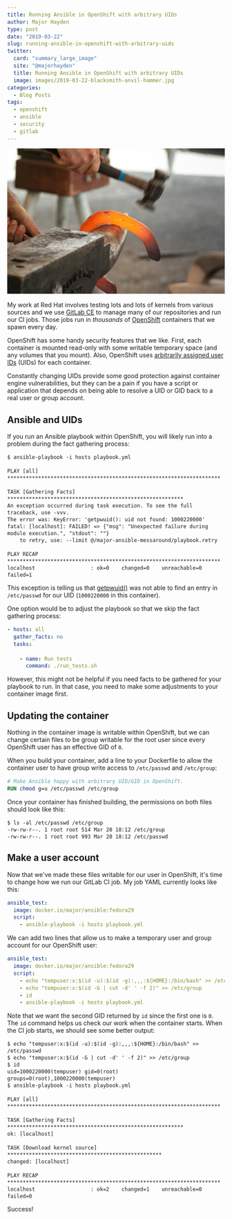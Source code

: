```yaml
---
title: Running Ansible in OpenShift with arbitrary UIDs
author: Major Hayden
type: post
date: "2019-03-22"
slug: running-ansible-in-openshift-with-arbitrary-uids
twitter:
  card: "summary_large_image"
  site: "@majorhayden"
  title: Running Ansible in OpenShift with arbitrary UIDs
  image: images/2019-03-22-blacksmith-anvil-hammer.jpg
categories:
  - Blog Posts
tags:
  - openshift
  - ansible
  - security
  - gitlab
---
```


![blacksmith_anvil_hammer]

My work at Red Hat involves testing lots and lots of kernels from various
sources and we use [GitLab CE] to manage many of our repositories and run our
CI jobs. Those jobs run in *thousands* of [OpenShift] containers that we
spawn every day.

OpenShift has some handy security features that we like. First, each
container is mounted read-only with some writable temporary space (and any
volumes that you mount). Also, OpenShift uses [arbitrarily assigned user IDs]
(UIDs) for each container.

Constantly changing UIDs provide some good protection against container
engine vulnerabilities, but they can be a pain if you have a script or
application that depends on being able to resolve a UID or GID back to a real
user or group account.

## Ansible and UIDs

If you run an Ansible playbook within OpenShift, you will likely run into a
problem during the fact gathering process:

```
$ ansible-playbook -i hosts playbook.yml

PLAY [all] *********************************************************************

TASK [Gathering Facts] *********************************************************
An exception occurred during task execution. To see the full traceback, use -vvv.
The error was: KeyError: 'getpwuid(): uid not found: 1000220000'
fatal: [localhost]: FAILED! => {"msg": "Unexpected failure during module execution.", "stdout": ""}
	to retry, use: --limit @/major-ansible-messaround/playbook.retry

PLAY RECAP *********************************************************************
localhost                  : ok=0    changed=0    unreachable=0    failed=1
```

This exception is telling us that [getpwuid()] was not able to find an entry
in `/etc/passwd` for our UID (`1000220000` in this container).

One option would be to adjust the playbook so that we skip the fact gathering
process:

```yaml
- hosts: all
  gather_facts: no
  tasks:

    - name: Run tests
      command: ./run_tests.sh
```

However, this might not be helpful if you need facts to be gathered for your
playbook to run. In that case, you need to make some adjustments to your
container image first.

## Updating the container

Nothing in the container image is writable within OpenShift, but we can change
certain files to be group writable for the root user since every OpenShift
user has an effective GID of `0`.

When you build your container, add a line to your Dockerfile to allow the
container user to have group write access to `/etc/passwd` and `/etc/group`:

```dockerfile
# Make Ansible happy with arbitrary UID/GID in OpenShift.
RUN chmod g=u /etc/passwd /etc/group
```

Once your container has finished building, the permissions on both files
should look like this:

```
$ ls -al /etc/passwd /etc/group
-rw-rw-r--. 1 root root 514 Mar 20 18:12 /etc/group
-rw-rw-r--. 1 root root 993 Mar 20 18:12 /etc/passwd
```

## Make a user account

Now that we've made these files writable for our user in OpenShift, it's time
to change how we run our GitLab CI job. My job YAML currently looks like this:

```yaml
ansible_test:
  image: docker.io/major/ansible:fedora29
  script:
    - ansible-playbook -i hosts playbook.yml
```

We can add two lines that allow us to make a temporary user and group account
for our OpenShift user:

```yaml
ansible_test:
  image: docker.io/major/ansible:fedora29
  script:
    - echo "tempuser:x:$(id -u):$(id -g):,,,:${HOME}:/bin/bash" >> /etc/passwd
    - echo "tempuser:x:$(id -G | cut -d' ' -f 2)" >> /etc/group
    - id
    - ansible-playbook -i hosts playbook.yml
```

Note that we want the second GID returned by `id` since the first one is `0`.
The `id` command helps us check our work when the container starts. When the
CI job starts, we should see some better output:

```
$ echo "tempuser:x:$(id -u):$(id -g):,,,:${HOME}:/bin/bash" >> /etc/passwd
$ echo "tempuser:x:$(id -G | cut -d' ' -f 2)" >> /etc/group
$ id
uid=1000220000(tempuser) gid=0(root) groups=0(root),1000220000(tempuser)
$ ansible-playbook -i hosts playbook.yml

PLAY [all] *********************************************************************

TASK [Gathering Facts] *********************************************************
ok: [localhost]

TASK [Download kernel source] **************************************************
changed: [localhost]

PLAY RECAP *********************************************************************
localhost                  : ok=2    changed=1    unreachable=0    failed=0
```

Success!

[blacksmith_anvil_hammer]: /images/2019-03-22-blacksmith-anvil-hammer.jpg
[GitLab CE]: https://gitlab.com/gitlab-org/gitlab-ce/
[OpenShift]: https://www.openshift.com/
[arbitrarily assigned user IDs]: https://docs.openshift.com/container-platform/3.11/creating_images/guidelines.html#openshift-specific-guidelines
[getpwuid()]: https://linux.die.net/man/3/getpwuid
